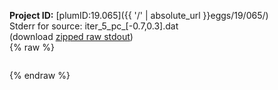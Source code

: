 **Project ID:** [plumID:19.065]({{ '/' | absolute_url }}eggs/19/065/)  
Stderr for source:  iter_5_pc_[-0.7,0.3].dat   
(download [zipped raw stdout](iter_5_pc_[-0.7,0.3].dat.plumed_master.stdout.txt.zip))  
{% raw %}
<pre>
</pre>
{% endraw %}

